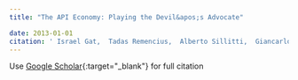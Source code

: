 ```yaml
---
title: "The API Economy: Playing the Devil&apos;s Advocate"

date: 2013-01-01
citation: ' Israel Gat,  Tadas Remencius,  Alberto Sillitti,  Giancarlo Succi,  Jelena Vlasenko, &quot;The API Economy: Playing the Devil&amp;apos;s Advocate.&quot;, 2013.'
---
```

Use [Google Scholar](https://scholar.google.com/scholar?q=The+API+Economy:+Playing+the+Devil&#x27;s+Advocate){:target="_blank"} for full citation